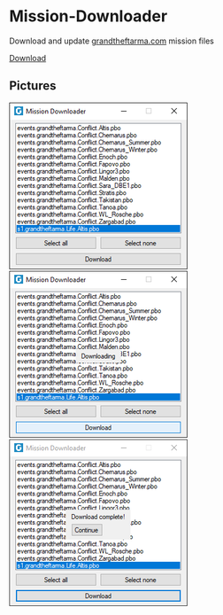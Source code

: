 # Mission-Downloader
Download and update [grandtheftarma.com](grandtheftarma.com) mission files

[Download](https://github.com/ourgta/Mission-Downloader/releases/latest/download/Mission.Downloader_Unicode_64.exe)

## Pictures
![](Pictures/Main.png)\
![](Pictures/Downloading.png)\
![](Pictures/Complete.png)

